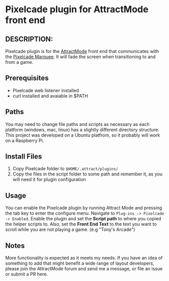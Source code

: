 # Pixelcade plugin for AttractMode front end

## DESCRIPTION:

Pixelcade plugin is for the [AttractMode](http://attractmode.org) front end that communicates with the [Pixelcade Marquee](http://pixelcade.org). It will fade the screen when transitioning to and from a game.


## Prerequisites
* Pixelcade web listener installed
* curl installed and avaiable in $PATH

## Paths

You may need to change file paths and scripts as necessary as each platform (windows, mac, linux) has a slightly different directory structure.
This project was developed on a Ubuntu platfrom, so it probably will work on a Raspberry Pi.

## Install Files

1. Copy Pixelcade folder to `$HOME/.attract/plugins/`
2. Copy the files in the script folder to some path and remember it, as you will need it for plugin configuration

## Usage

You can enable the Pixelcade plugin by running Attract Mode and pressing the tab key to enter the configure menu. Navigate to `Plug-ins -> Pixelcade -> Enabled`. Enable the plugin and set the **Script path** to where you copied the helper scripts to. Also, set the **Front End Text** to the text you want to scroll while you are not playing a game. (e.g "Tony's Arcade")

## Notes

More functionality is expected as it meets my needs. If you have an idea of something to add that might benefit a wide range of layout developers, please join the AttractMode forum and send me a message, or file an issue or submit a PR here.
